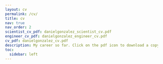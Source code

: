 ```yaml
---
layout: cv
permalink: /cv/
title: cv
nav: true
nav_order: 2
scientist_cv_pdf: danielgonzalez_scientist_cv.pdf
engineer_cv_pdf: danielgonzalez_engineer_cv.pdf
cv_pdf: danielgonzalez_cv.pdf
description: My career so far. Click on the pdf icon to download a copy of my CV.  
toc:
  sidebar: left
---
```

